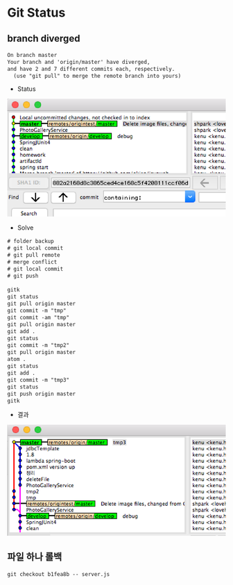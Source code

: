 # Git Status

## branch diverged
```
On branch master
Your branch and 'origin/master' have diverged,
and have 2 and 7 different commits each, respectively.
  (use "git pull" to merge the remote branch into yours)
```
* Status
<img src="images/branch-diverged.png" alt="branch diverged" class="img">


* Solve
```
# folder backup
# git local commit
# git pull remote
# merge conflict
# git local commit
# git push

gitk
git status
git pull origin master
git commit -m "tmp"
git commit -am "tmp"
git pull origin master
git add .
git status
git commit -m "tmp2"
git pull origin master
atom .
git status
git add .
git commit -m "tmp3"
git status
git push origin master
gitk
```

* 결과

<img src="images/branch-merged.png" alt="branch merged" class="img">



## 파일 하나 롤백
```
git checkout b1fea8b -- server.js
```
